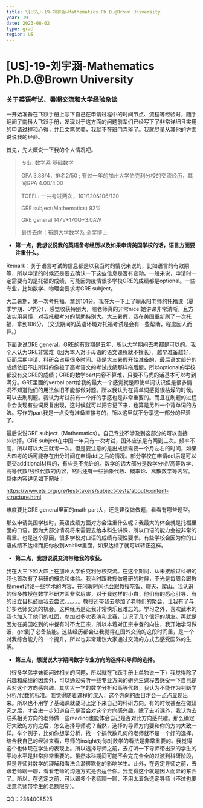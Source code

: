 ```yaml
---
title: \[US\]-19-刘宇涵-Mathematics Ph.D.@Brown University
year: 19
date: 2023-08-02
type: grad
region: US
---
```


# \[US\]-19-刘宇涵-Mathematics Ph.D.@Brown University

### 关于英语考试、暑期交流和大学经验杂谈

一开始准备在飞跃手册上写下自己在申请过程中的时间节点、流程等经验时，随手翻阅了南科大飞跃手册，发现对于这方面的问题前辈们已经写下了非常详细且实用的申请过程和心得，并且文笔优美，我就不在班门弄斧了。我就尽量从其他的方面说说我的经验。

首先，先大概说一下我的个人情况吧。

> 专业: 数学系 基础数学
>
> GPA 3.88/4，排名2/50 ;  有过一年的加州大学伯克利分校的交流经历，其间GPA 4.00/4.00
>
> TOEFL: 一共考过两次，101/120&106/120
>
> GRE subject(Mathematics) 92%
>
> GRE general 147V+170Q+3.0AW
>
> 最终去向：布朗大学数学系 全奖博士



* **第一点，我想说说我的英语备考经历以及如果申请美国学校的话，语言方面要注重什么。**

Remark：关于语言考试的信息都是以我当时的情况来说的，比如语言的有效期等，所以申请的时候还是要去确认一下这些信息是否有变动。一般来说，申请时一定需要有的是托福的成绩，可能因为疫情很多学校GRE的成绩都是optional。一些专业，比如数学、物理会要求考GRE subject。

大二暑期，第一次考托福，拿到101分。我在大一下上了喻永阳老师的托福课（夏季学期、0学分），感觉收获特别大，喻老师真的非常nice!她讲课非常清晰，且方法实用易懂，对我托福考分的帮助特别大。大三暑假，我在美国重新刷了一次托福，拿到106分。（交流期间的英语环境对托福考试是会有一些帮助，程度因人而异。）

下面说说GRE general。GRE的有效期是五年，所以大学期间去考都是可以的。我个人认为GRE非常难（因为本人对于母语的语文课程就不擅长），越早准备越好，反而后期申请、科研会占用很多时间。我是大三暑假开始准备的，最后语文部分的成绩依旧不出所料的像极了高考语文的考试成绩那样拖后腿，所以optional的学校都没有交GRE的成绩；GRE的数学part内容不算难，只要不马虎的话基本可以考到满分。GRE里面的verbal part给我的最大一个感觉就是即使单词认识但是很多情况不知道他们的用法依旧不能够做对题。所以我认为在背单词感觉很枯燥的时候，可以去刷刷题。我认为考试前有一个好的手感也是非常重要的。而且在刷题的过程中会发现有些词反复出现，这时候就可以把它记下来，也算是另外一个背单词的方法。写作的part我是一点没有准备直接考的，所以这里就不分享这一部分的经验了。

最后说说GRE subject（Mathematics）。自己专业不涉及到这部分的可以直接skip掉。GRE subject在中国一年只有一次考试，国外应该是有两到三次。频率不高，所以可以大三就考一次。但是要注意的是出成绩需要一个月左右的时间，如果大四考的话可能存在出分时间在申请ddl之后的情况。部分学校在申请ddl后是可以提交additional材料的，有些是不允许的。数学的话大部分是数学分析/高等数学、高等代数/线性代数的内容，然后还有一些抽象代数、概率论、离散数学等内容。具体内容详见如下网址：

https://www.ets.org/gre/test-takers/subject-tests/about/content-structure.html

难度要比GRE general里面的math part大，还是建议做做题，看看有哪些题型。

那么申请美国学校时，英语成绩方面对方会注重什么呢？我最大的体会就是托福里面的口语。因为大部分情况将来需要去给本科生讲课，所以口语的能力会被非常的看重。也是这个原因，很多学校对口语的成绩有硬性要求。有些学校会因为你的口语成绩不达标而把你放到waitlist里面，如果达标了就可以转正这样。

 

* **第二点，我想说说交流带给我的收获。**

我在大三下和大四上在加州大学伯克利分校交流。在这个期间，从未接触过科研的我也首次有了科研的概念和体验。我当时跟教授做暑研的时候，不光是每周会跟教授meet讨论一些学术的内容，在闲暇时间也会跟教授吃饭、聊天、爬山。我认识的很多教授在数学科研方面非常厉害，对于我这样的小白，他们有的悉心引导，有的设立目标鼓励我去尝试。。。。。。教授还带我去参加了老师们的聚会，让我有了与好多老师交流的机会。这种经历是让我非常快乐且难忘的。学习之外，喜欢武术的我也加入了他们的社团，参加过多次表演和比赛，认识了几个很好的朋友。再就是因为在美国吃到的中餐有时不太正宗，所以本着对正宗中餐的向往，我开始学习做饭，get到了必备技能。这些经历都会让我觉得在国外交流的这段时间里，是一个对我综合能力的一个提升，所以也非常建议大家通过交流的方式去感受国外的生活。

 

* **第三点，想说说大学期间数学专业方向的选择和导师的选择。**

（很多学弟学妹都问过相关的问题，所以就在飞跃手册上单独说一下）我觉得除了兴趣和成绩的因素外，可以通过旁听一些专业方向的研究生课程去感受一下自己是否对这个方向感兴趣。其实大一学的数学分析和高等代数，我认为不能作为判断学分析/代数的标准。我觉得随着课程的深入，这个方向的面目才会一点点显现出来。所以也不用学了基础课就要马上定下来自己的科研方向。有的时候甚至在做研究之后，才会进一步知道自己是否会对这个方向感兴趣。除了去听课外，我认为去联系相关方向的老师做一些reading也能体会自己是否对此方向感兴趣。那么确定好大致的方向之后，怎么选择导师呢？当然，选择的导师方向要和你的方向大致一样。举个例子，比如你想学分析，找一个搞代数几何的老师就不是一个好的选择。结合我自己的经验来看，导师的insight对你对数学的看法是非常重要的。我觉得这个也体现在学生的表现上。所以选择导师之前，去打听一下导师带出来的学生的平均水平是非常非常重要的。虽然本科期间可能不会完完全全的过渡到科研阶段，但是导师对数学的理解和看法会潜移默化的影响学生。此外，在选定导师之前，去跟老师聊一聊，看看老师的沟通方式是否适合你。我觉得这个就是因人而异的东西了。所以，在选定之前，可以跟多个老师聊一聊，不用太着急选定导师（不过也要注意老师带学生的名额限制）。

 

QQ：2364008525